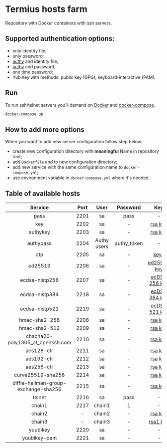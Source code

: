 # Termius hosts farm

Repository with Docker containers with ssh servers.

## Supported authentication options:

- only identity file;
- only password;
- [authy](https://www.authy.com) and identity file;
- [authy](https://www.authy.com) and password;
- one time password;
- YubiKey with methods: public key (GPG), keyboard-interactive (PAM);

## Run

To run ssh/telnet servers you'll demand on [Docker](https://www.docker.com)
and [docker-compose](https://pypi.python.org/pypi/docker-compose).

```bash
docker-compose up
```

## How to add more options

When you want to add new server configuration follow step below:

- create new configuration directory with **meaningful** Name in repository root;
- add `Dockerfile` and to new configuration directory;
- add new service with the same configuration name to `docker-compose.yml`;
- use environment variable in `docker-compose.yml` where it's needed.

## Table of available hosts

| Service | Port | User | Password | Key |
| :---: | :---: | :---: | :---: | :---: |
| pass | 2201 | sa | pass | - |
| key | 2202 | sa | - | [rsa key](/keys/id_rsa) |
| authykey | 2203 | sa | - | [rsa key](/keys/id_rsa) |
| authypass | 2204 | Authy users | authy_token | - |
| otp | 2205 | sa | - | [keys](/otp/keys.txt) |
| ed25519 | 2206 | sa | - | [ed25519 key](/keys/id_ed25519) |
| ecdsa-nistp256 | 2207 | sa | - | [ecDSA 256 key](/keys/id_ecdsa_nistp256) |
| ecdsa-nistp384 | 2218 | sa | - | [ecDSA 384 key](/keys/id_ecdsa_nistp384) |
| ecdsa-nistp521 | 2219 | sa | - | [ecDSA 521 key](/keys/id_ecdsa_nistp521) |
| hmac-sha2-256 | 2208 | sa | - | [rsa key](/keys/id_rsa) |
| hmac-sha2-512 | 2209 | sa | - | [rsa key](/keys/id_rsa) |
| chacha20-poly1305_at_openssh.com | 2210 | sa | - | [rsa key](/keys/id_rsa) |
| aes128-ctr | 2211 | sa | - | [rsa key](/keys/id_rsa) |
| aes192-ctr | 2212 | sa | - | [rsa key](/keys/id_rsa) |
| aes256-ctr | 2213 | sa | - | [rsa key](/keys/id_rsa) |
| curve25519-sha256 | 2214 | sa | - | [rsa key](/keys/id_rsa) |
| diffie-hellman-group-exchange-sha256 | 2215 | sa | - | [rsa key](/keys/id_rsa) |
| telnet | 2216 | sa | pass | - |
| chain1 | 2217 | chain1 | 1 | - |
| chain2 | - | chain2 | - | [rsa key](/keys/id_rsa) |
| chain3 | - | chain3 | - | [rsa1 key](/keys/id_rsa1) |
| yuubikey | 2220 | sa | - | - |
| yuubikey-pam | 2221 | sa | - | - |
